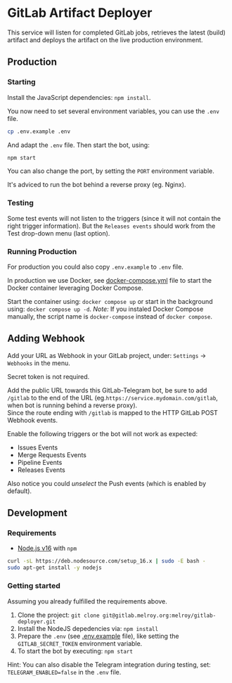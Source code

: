 # GitLab Artifact Deployer

This service will listen for completed GitLab jobs, retrieves the latest (build) artifact and deploys the artifact on the live production environment.

## Production

### Starting

Install the JavaScript dependencies: `npm install`.

You now need to set several environment variables, you can use the `.env` file.

```sh
cp .env.example .env
```

And adapt the `.env` file. Then start the bot, using:

```sh
npm start
```

You can also change the port, by setting the `PORT` environment variable.

It's adviced to run the bot behind a reverse proxy (eg. Nginx).

### Testing

Some test events will not listen to the triggers (since it will not contain the right trigger information). But the `Releases events` should work from the Test drop-down menu (last option).

### Running Production

For production you could also copy `.env.example` to `.env` file.

In production we use Docker, see [docker-compose.yml](docker-compose.yml) file to start the Docker container leveraging Docker Compose.

Start the container using: `docker compose up` or start in the background using: `docker compose up -d`.
_Note:_ If you instaled Docker Compose manually, the script name is `docker-compose` instead of `docker compose`.

## Adding Webhook

Add your URL as Webhook in your GitLab project, under: `Settings` -> `Webhooks` in the menu.

Secret token is not required.

Add the public URL towards this GitLab-Telegram bot, be sure to add `/gitlab` to the end of the URL (eg.`https://service.mydomain.com/gitlab`, when bot is running behind a reverse proxy).  
Since the route ending with `/gitlab` is mapped to the HTTP GitLab POST Webhook events.

Enable the following triggers or the bot will not work as expected:

- Issues Events
- Merge Requests Events
- Pipeline Events
- Releases Events

Also notice you could _unselect_ the Push events (which is enabled by default).

## Development

### Requirements

- [Node.js v16](https://nodejs.org/en/download/) with `npm`

```sh
curl -sL https://deb.nodesource.com/setup_16.x | sudo -E bash -
sudo apt-get install -y nodejs
```

### Getting started

Assuming you already fulfilled the requirements above.

1. Clone the project: `git clone git@gitlab.melroy.org:melroy/gitlab-deployer.git`
2. Install the NodeJS depedencies via: `npm install`
3. Prepare the `.env` (see [.env.example](.env.example) file), like setting the `GITLAB_SECRET_TOKEN` environment variable.
4. To start the bot by executing: `npm start`

Hint: You can also disable the Telegram integration during testing, set: `TELEGRAM_ENABLED=false` in the `.env` file.
